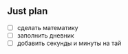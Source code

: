 ## Just plan
- [ ] сделать математику
- [ ] заполнить дневник
- [ ] добавить секунды и минуты на тай
